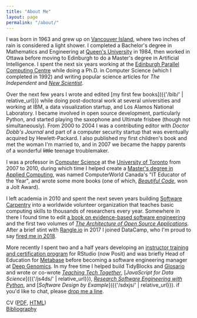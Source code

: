 ```yaml
---
title: "About Me"
layout: page
permalink: "/about/"
---
```


I was born in 1963 and grew up on [Vancouver Island](http://www.town.lakecowichan.bc.ca/),
where two inches of rain is considered a light shower.
I completed a Bachelor's degree in Mathematics and Engineering at [Queen's University](http://www.queensu.ca) in 1984,
then worked in Ottawa before moving to Edinburgh
to do a Master's degree in Artificial Intelligence.
I spent the next six years working at the [Edinburgh Parallel Computing Centre](http://www.epcc.ed.ac.uk/)
while doing a Ph.D. in Computer Science (which I completed in 1992)
and writing popular science articles for *The Independent* and [*New Scientist*](https://www.newscientist.com/).

Over the next few years
I wrote and edited [my first few books]({{'/bib/' | relative_url}})
while doing post-doctoral work at several universities
and working at IBM, a data visualization startup, and Los Alamos National Laboratory.
I became involved in open source development, particularly Python,
and started playing the saxophone and Ultimate frisbee (though not simultaneously).
From 2000 to 2004 I was a contributing editor with *Doctor Dobb's Journal*
and part of a computer security startup that was eventually acquired by Hewlett-Packard.
I also published my first children's book and met the woman I'm married to,
and in 2007 we became the happy parents of a wonderful <del>little</del> teenage troublemaker.

I was a professor in [Computer Science](http://web.cs.toronto.edu/)
at the [University of Toronto](http://www.utoronto.ca) from 2007 to 2010,
during which time I helped create a [Master's degree in Applied Computing](https://mscac.utoronto.ca/),
was named ComputerWorld Canada's "IT Educator of the Year",
and wrote some more books
(one of which,
[*Beautiful Code*](http://www.amazon.com/Beautiful-Code-Leading-Programmers-Practice/dp/0596510047/),
won a Jolt Award).

I left academia in 2010
and spent the next seven years building [Software Carpentry](https://carpentries.org) into
a worldwide volunteer organization that teaches basic computing skills to thousands of researchers every year.
Somewhere in there I found time to edit
[a book on evidence-based software engineering](http://www.amazon.com/Making-Software-Really-Works-Believe/dp/0596808321/)
and the first two volumes of [*The Architecture of Open Source Applications*](http://aosabook.org).
After a brief stint with [Rangle.io](http://rangle.io) in 2017 I joined DataCamp,
who I'm proud to say [fired me in 2018](https://www.buzzfeednews.com/article/daveyalba/datacamp-sexual-harassment-metoo-tech-startup).

More recently I spent two and a half years developing
an [instructor training and certification program](http://education.rstudio.com/trainers) for RStudio (now Posit)
and was briefly Head of Education for [Metabase](http://www.metabase.com/)
before becoming a software engineering manager at [Deep Genomics](https://www.deepgenomics.com/).
In my free time I helped build TidyBlocks and [Glosario](https://glosario.carpentries.org/)
and wrote or co-wrote [*Teaching Tech Together*](http://teachtogether.tech),
[*JavaScript for Data Science*]({{'/js4ds/' | relative_url}}),
[*Research Software Engineering with Python*](https://merely-useful.tech/py-rse/),
and [*Software Design by Example*]({{'/sdxjs/' | relative_url}}).
if you'd like to chat,
please [drop me a line](mailto:gvwilson@third-bit.com).

CV (<a href="{{ '/cv/gvwilson.pdf' | relative_url }}">PDF</a>, <a href="{{ '/cv/' | relative_url }}">HTML</a>)
<br/>
<a href="{{ '/bib/' | relative_url }}">Bibliography</a>
